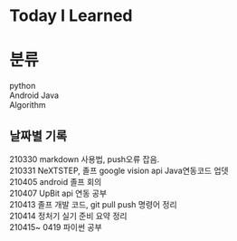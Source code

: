 # Today I Learned

# 분류
python <br/>
Android Java <br/>
Algorithm <br/>


## 날짜별 기록
>
210330 markdown 사용법, push오류 잡음. <br/>
210331 NeXTSTEP, 졸프 google vision api Java연동코드 업뎃 <br/>
210405 android 졸프 회의 <br/>
210407 UpBit api 연동 공부 <br/>
210413 졸프 개발 코드, git pull push 명령어 정리<br/>
210414 정처기 실기 준비 요약 정리 <br/>
210415~ 0419 파이썬 공부 <br/><br/><br/><br/><br/><br/><br/><br/><br/><br/><br/><br/><br/><br/><br/><br/><br/><br/><br/><br/><br/><br/><br/><br/><br/><br/><br/><br/><br/><br/><br/><br/><br/><br/><br/><br/><br/><br/><br/><br/><br/><br/><br/><br/><br/><br/><br/><br/><br/><br/><br/><br/><br/><br/><br/><br/><br/><br/><br/><br/><br/><br/><br/><br/><br/><br/><br/><br/><br/><br/><br/><br/><br/><br/><br/><br/><br/><br/><br/><br/><br/><br/><br/><br/><br/><br/><br/><br/><br/><br/>
